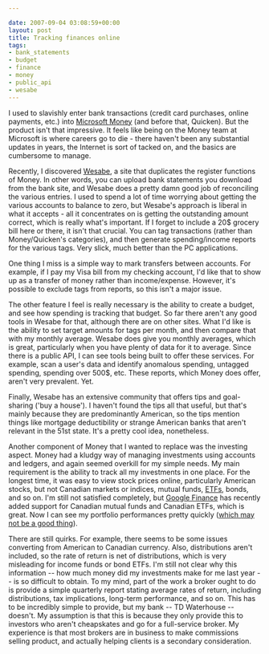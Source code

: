 ```yaml
---

date: 2007-09-04 03:08:59+00:00
layout: post
title: Tracking finances online
tags:
- bank_statements
- budget
- finance
- money
- public_api
- wesabe
---
```


I used to slavishly enter bank transactions (credit card purchases, online payments, etc.) into [Microsoft Money](http://www.microsoft.com/money/default.mspx) (and before that, Quicken). But the product isn't that impressive. It feels like being on the Money team at Microsoft is where careers go to die - there haven't been any substantial updates in years, the Internet is sort of tacked on, and the basics are cumbersome to manage.

Recently, I discovered [Wesabe](http://www.wesabe.com), a site that duplicates the register functions of Money. In other words, you can upload bank statements you download from the bank site, and Wesabe does a pretty damn good job of reconciling the various entries. I used to spend a lot of time worrying about getting the various accounts to balance to zero, but Wesabe's approach is liberal in what it accepts - all it concentrates on is getting the outstanding amount correct, which is really what's important. If I forget to include a 20$ grocery bill here or there, it isn't that crucial. You can tag transactions (rather than Money/Quicken's categories), and then generate spending/income reports for the various tags. Very slick, much better than the PC applications.

One thing I miss is a simple way to mark transfers between accounts. For example, if I pay my Visa bill from my checking account, I'd like that to show up as a transfer of money rather than income/expense. However, it's possible to exclude tags from reports, so this isn't a major issue.

The other feature I feel is really necessary is the ability to create a budget, and see how spending is tracking that budget. So far there aren't any good tools in Wesabe for that, although there are on other sites. What I'd like is the ability to set target amounts for tags per month, and then compare that with my monthly average. Wesabe does give you monthly averages, which is great, particularly when you have plenty of data for it to average. Since there is a public API, I can see tools being built to offer these services. For example, scan a user's data and identify anomalous spending, untagged spending, spending over 500$, etc. These reports, which Money does offer, aren't very prevalent. Yet.

Finally, Wesabe has an extensive community that offers tips and goal-sharing ('buy a house'). I haven't found the tips all that useful, but that's mainly because they are predominantly American, so the tips mention things like mortgage deductibility or strange American banks that aren't relevant in the 51st state. It's a pretty cool idea, nonetheless.

Another component of Money that I wanted to replace was the investing aspect.  Money had a kludgy way of managing investments using accounts and ledgers, and again seemed overkill for my simple needs. My main requirement is the ability to track all my investments in one place. For the longest time, it was easy to view stock prices online, particularly American stocks, but not Canadian markets or indices, mutual funds, [ETFs](http://en.wikipedia.org/wiki/Exchange-traded_fund), bonds, and so on. I'm still not satisfied completely, but [Google Finance](http://finance.google.ca) has recently added support for Canadian mutual funds and Canadian ETFs, which is great. Now I can see my portfolio performances pretty quickly ([which may not be a good thing](http://faculty.haas.berkeley.edu/odean/papers/returns/returns.html)).

There are still quirks. For example, there seems to be some issues converting from American to Canadian currency. Also, distributions aren't included, so the rate of return is net of distributions, which is very misleading for income funds or bond ETFs. I'm still not clear why this information -- how much money did my investments make for me last year -- is so difficult to obtain. To my mind, part of the work a broker ought to do is provide a simple quarterly report stating average rates of return, including distributions, tax implications, long-term performance, and so on. This has to be incredibly simple to provide, but my bank -- TD Waterhouse -- doesn't.  My assumption is that this is because they only provide this to investors who aren't cheapskates and go for a full-service broker. My experience is that most brokers are in business to make commissions selling product, and actually helping clients is a secondary consideration.
